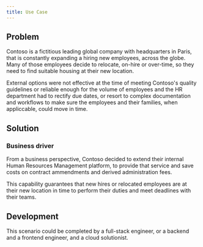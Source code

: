 ```yaml
---
title: Use Case
---
```


## Problem

Contoso is a fictitious leading global company with headquarters in Paris, that is constantly expanding a hiring new employees, across the globe. Many of those employees decide to relocate, on-hire or over-time, so they need to find suitable housing at their new location.

External options were not effective at the time of meeting Contoso's quality guidelines or reliable enough for the volume of employees and the HR department had to rectify due dates, or resort to complex documentation and workflows to make sure the employees and their families, when appliccable, could move in time.

## Solution

### Business driver

From a business perspective, Contoso decided to extend their internal Human Resources Management platform, to provide that service and save costs on contract ammendments and derived administration fees.

This capability guarantees that new hires or relocated employees are at their new location in time to perform their duties and meet deadlines with their teams.

## Development

This scenario could be completed by a full-stack engineer, or a backend and a frontend engineer, and a cloud solutionist.
